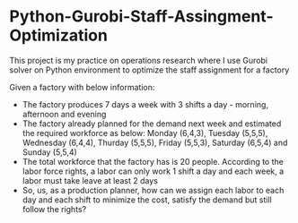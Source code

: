 # Python-Gurobi-Staff-Assingment-Optimization
This project is my practice on operations research where I use Gurobi solver on Python environment to optimize the staff assignment for a factory

Given a factory with below information:
- The factory produces 7 days a week with 3 shifts a day - morning, afternoon and evening
- The factory already planned for the demand next week and estimated the required workforce as below: Monday (6,4,3), Tuesday (5,5,5), Wednesday (6,4,4), Thurday (5,5,5), Friday (5,5,3), Saturday (6,5,4) and Sunday (5,5,4)
- The total workforce that the factory has is 20 people. According to the labor force rights, a labor can only work 1 shift a day and each week, a labor must take leave at least 2 days
- So, us, as a production planner, how can we assign each labor to each day and each shift to minimize the cost, satisfy the demand but still follow the rights?
